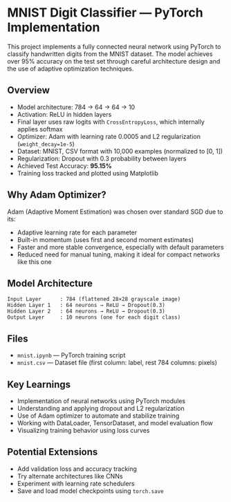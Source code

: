 
# MNIST Digit Classifier — PyTorch Implementation

This project implements a fully connected neural network using PyTorch to classify handwritten digits from the MNIST dataset. The model achieves over 95% accuracy on the test set through careful architecture design and the use of adaptive optimization techniques.

## Overview

- Model architecture: 784 → 64 → 64 → 10
- Activation: ReLU in hidden layers
- Final layer uses raw logits with `CrossEntropyLoss`, which internally applies softmax
- Optimizer: Adam with learning rate 0.0005 and L2 regularization (`weight_decay=1e-5`)
- Dataset: MNIST, CSV format with 10,000 examples (normalized to [0, 1])
- Regularization: Dropout with 0.3 probability between layers
- Achieved Test Accuracy: **95.15%**
- Training loss tracked and plotted using Matplotlib

## Why Adam Optimizer?

Adam (Adaptive Moment Estimation) was chosen over standard SGD due to its:

- Adaptive learning rate for each parameter
- Built-in momentum (uses first and second moment estimates)
- Faster and more stable convergence, especially with default parameters
- Reduced need for manual tuning, making it ideal for compact networks like this one

## Model Architecture

```
Input Layer      : 784 (flattened 28×28 grayscale image)
Hidden Layer 1   : 64 neurons → ReLU → Dropout(0.3)
Hidden Layer 2   : 64 neurons → ReLU → Dropout(0.3)
Output Layer     : 10 neurons (one for each digit class)
```

## Files

- `mnist.ipynb` — PyTorch training script
- `mnist.csv` — Dataset file (first column: label, rest 784 columns: pixels)


## Key Learnings

- Implementation of neural networks using PyTorch modules
- Understanding and applying dropout and L2 regularization
- Use of Adam optimizer to automate and stabilize training
- Working with DataLoader, TensorDataset, and model evaluation flow
- Visualizing training behavior using loss curves

## Potential Extensions

- Add validation loss and accuracy tracking
- Try alternate architectures like CNNs
- Experiment with learning rate schedulers
- Save and load model checkpoints using `torch.save`

